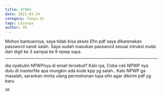 ```yaml
---
title: 47964
date: 2021-03-24
category: Tanya-SC
tags: Lainnya
author: SR
---
```


Mohon bantuannya, saya tidak bisa akses Efin pdf saya dikarenakan password sandi salah. Saya sudah masukan password sesuai intruksi mulai dari digit ke 3 sampai ke 9 npwp saya.

---

dia nyebutin NPWPnya di email tersebut? Kalo iya, Coba cek NPWP nya dulu di masterfile apa mungkin ada kode kpp yg salah.. Kalo NPWP ga masalah, sarankan minta ulang permohonan lupa efin agar dikirim pdf yg baru

`SR`
